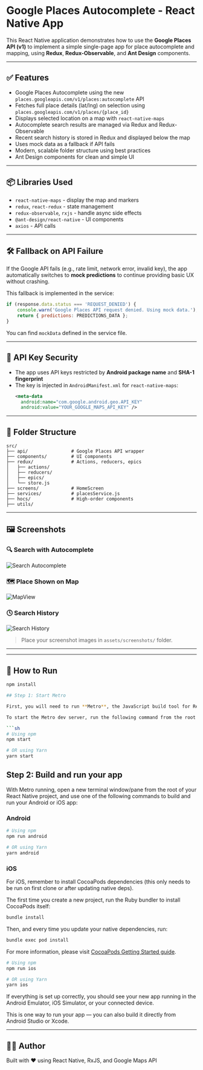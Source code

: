 # Google Places Autocomplete - React Native App

This React Native application demonstrates how to use the **Google Places API (v1)** to implement a simple single-page app for place autocomplete and mapping, using **Redux**, **Redux-Observable**, and **Ant Design** components.

---

## ✅ Features

- Google Places Autocomplete using the new `places.googleapis.com/v1/places:autocomplete` API
- Fetches full place details (lat/lng) on selection using `places.googleapis.com/v1/places/{place_id}`
- Displays selected location on a map with `react-native-maps`
- Autocomplete search results are managed via Redux and Redux-Observable
- Recent search history is stored in Redux and displayed below the map
- Uses mock data as a fallback if API fails
- Modern, scalable folder structure using best practices
- Ant Design components for clean and simple UI

---

## 📦 Libraries Used

- `react-native-maps` - display the map and markers
- `redux`, `react-redux` - state management
- `redux-observable`, `rxjs` - handle async side effects
- `@ant-design/react-native` - UI components
- `axios` - API calls

---

## 🛠 Fallback on API Failure

If the Google API fails (e.g., rate limit, network error, invalid key), the app automatically switches to **mock predictions** to continue providing basic UX without crashing.

This fallback is implemented in the service:

```js
if (response.data.status === 'REQUEST_DENIED') {
    console.warn('Google Places API request denied. Using mock data.');
    return { predictions: PREDICTIONS_DATA };
}
```

You can find `mockData` defined in the service file.

---

## 🔐 API Key Security

- The app uses API keys restricted by **Android package name** and **SHA-1 fingerprint**
- The key is injected in `AndroidManifest.xml` for `react-native-maps`:
  ```xml
  <meta-data
    android:name="com.google.android.geo.API_KEY"
    android:value="YOUR_GOOGLE_MAPS_API_KEY" />
  ```

---

## 📁 Folder Structure

```
src/
├── api/                # Google Places API wrapper
├── components/         # UI components
├── redux/              # Actions, reducers, epics
│   ├── actions/
│   ├── reducers/
│   ├── epics/
│   └── store.js
├── screens/            # HomeScreen
├── services/           # placesService.js
├── hocs/               # High-order components
├── utils/             

```
---

## 🖼️ Screenshots

### 🔍 Search with Autocomplete
![Search Autocomplete](assets/screenshots/search-autocomplete.png)

### 🗺️ Place Shown on Map
![MapView](assets/screenshots/place-mapview.png)

### 🕓 Search History
![Search History](assets/screenshots/search-history.png)

> Place your screenshot images in `assets/screenshots/` folder.

---
---

## 🚀 How to Run

```bash
npm install

## Step 1: Start Metro

First, you will need to run **Metro**, the JavaScript build tool for React Native.

To start the Metro dev server, run the following command from the root of your React Native project:

```sh
# Using npm
npm start

# OR using Yarn
yarn start
```
## Step 2: Build and run your app

With Metro running, open a new terminal window/pane from the root of your React Native project, and use one of the following commands to build and run your Android or iOS app:

### Android

```sh
# Using npm
npm run android

# OR using Yarn
yarn android
```
### iOS

For iOS, remember to install CocoaPods dependencies (this only needs to be run on first clone or after updating native deps).

The first time you create a new project, run the Ruby bundler to install CocoaPods itself:

```sh
bundle install
```

Then, and every time you update your native dependencies, run:

```sh
bundle exec pod install
```

For more information, please visit [CocoaPods Getting Started guide](https://guides.cocoapods.org/using/getting-started.html).

```sh
# Using npm
npm run ios

# OR using Yarn
yarn ios
```

If everything is set up correctly, you should see your new app running in the Android Emulator, iOS Simulator, or your connected device.

This is one way to run your app — you can also build it directly from Android Studio or Xcode.

---

## 👨‍💻 Author

Built with ❤️ using React Native, RxJS, and Google Maps API

